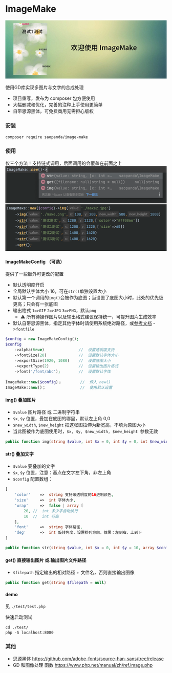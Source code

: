 # ImageMake
![img_2.png](img_2.png)

使用GD库实现多图片与文字的合成处理
* 项目重写，发布为 composer 包方便使用
* 大幅删减和优化，完善的注释上手使用更简单
* 自带思源黑体，可免费商用无需担心版权

### 安装
    composer require saopanda/image-make

### 使用
仅三个方法！支持链式调用，后面调用的会覆盖在前面之上
![img.png](img.png)
![img_1.png](img_1.png)

#### ImageMakeConfig （可选）
提供了一些额外可更改的配置
* 默认透明度开启
* 全局默认字体大小 16，可在`str()`单独设置大小
* 默认第一个调用的`img()`会被作为底图；当设置了底图大小时，此处的优先级更高；只会有一张底图
* 输出格式 `1=>GIF` `2=>JPG` `3=>PNG`，默认`png`
  * ⚠️ 所有待操作图片以及输出格式建议保持统一，可提升图片生成效率
* 默认自带思源黑体，指定其他字体时请使用系统绝对路径，或[参考文档](https://www.php.net/manual/zh/function.imagettftext.php) ->`fontfile`

```php
$config = new ImageMakeConfig();
$config
    ->alpha(true)               //  设置透明度支持
    ->fontSize(20)              //  设置默认字体大小
    ->exportSize(1920, 1080)    //  设置底图大小  
    ->exportType(2)             //  设置输出图片格式
    ->font('/font/abc');        //  设置默认字体
    
ImageMake::new($config)；        //  传入 new()
ImageMake::new()；               //  使用默认设置
```

#### img() 叠加图片
* `$value` 图片路径 或 二进制字符串
* `$x`, `$y` 位置，叠加在底图的哪里，默认左上角 0,0
* `$new_width`, `$new_height` 把这张图拉伸为新宽高，不填为原图大小
* 当此图被作为底图使用时，`$x, $y, $new_width, $new_height `参数无效

```php
public function img(string $value, int $x = 0, int $y = 0, int $new_width = 0, int $new_height = 0)
```

#### str() 叠加文字
* `$value` 要叠加的文字
* `$x`, `$y` 位置，注意：基点在文字左下角，非左上角
* `$config` 配置数组：

```php
[
    'color'    =>  string 支持带透明度的16进制颜色,
    'size'     =>  int 字体大小,
    'wrap'     =>  false | array [
        20, //  int 多少字自动换行
        10  //  int 行高
    ],
    'font'     =>  string 字体路径,
    'deg'      =>  int 旋转角度，设置排列方向，效果：左到右、上到下
]
```

```php
public function str(string $value, int $x = 0, int $y = 10, array $config = [])
```

#### get() 直接输出图片 或 输出图片文件路径
* `$filepath` 指定输出的相对路径 + 文件名，否则直接输出图像

```php
public function get(string $filepath = null)
```

#### demo
见 `./test/test.php`

快速启动测试
```
cd ./test/
php -S localhost:8080
```

### 其他
* 思源黑体 https://github.com/adobe-fonts/source-han-sans/tree/release
* GD 和图像处理 函数 https://www.php.net/manual/zh/ref.image.php